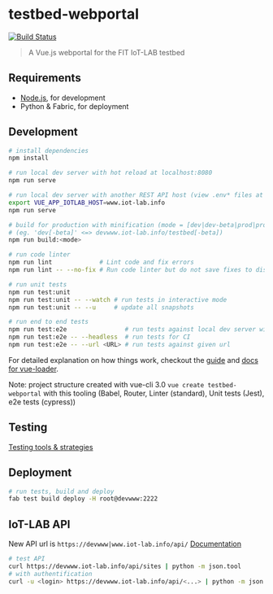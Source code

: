 # testbed-webportal

[![Build Status](https://ci.inria.fr/iot-lab/buildStatus/icon?job=testbed-webportal)](https://ci.inria.fr/iot-lab/job/testbed-webportal/)

> A Vue.js webportal for the FIT IoT-LAB testbed

## Requirements

* [Node.js](https://nodejs.org), for development
* Python & Fabric, for deployment

## Development

``` bash
# install dependencies
npm install

# run local dev server with hot reload at localhost:8080
npm run serve

# run local dev server with another REST API host (view .env* files at the root path)
export VUE_APP_IOTLAB_HOST=www.iot-lab.info
npm run serve

# build for production with minification (mode = [dev|dev-beta|prod|prod-beta])
# (eg. 'dev[-beta]' <=> devwww.iot-lab.info/testbed[-beta])
npm run build:<mode>

# run code linter
npm run lint             # Lint code and fix errors
npm run lint -- --no-fix # Run code linter but do not save fixes to disk

# run unit tests
npm run test:unit
npm run test:unit -- --watch # run tests in interactive mode
npm run test:unit -- --u     # update all snapshots

# run end to end tests
npm run test:e2e                # run tests against local dev server with GUI
npm run test:e2e -- --headless  # run tests for CI
npm run test:e2e -- --url <URL> # run tests against given url
```

For detailed explanation on how things work, checkout the [guide](http://vuejs-templates.github.io/webpack/) and [docs for vue-loader](http://vuejs.github.io/vue-loader).

Note: project structure created with vue-cli 3.0 `vue create testbed-webportal` with this tooling (Babel, Router, Linter (standard), Unit tests (Jest), e2e tests (cypress))

## Testing

[Testing tools & strategies](Testing.md)

## Deployment

``` bash
# run tests, build and deploy
fab test build deploy -H root@devwww:2222
```

## IoT-LAB API

New API url is `https://devwww|www.iot-lab.info/api/`
[Documentation](https://devapi.iot-lab.info)

``` bash
# test API
curl https://devwww.iot-lab.info/api/sites | python -m json.tool
# with authentification
curl -u <login> https://devwww.iot-lab.info/api/<...> | python -m json.tool
```

